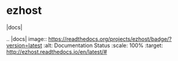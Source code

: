 # ezhost

|docs|
















.. |docs| image:: https://readthedocs.org/projects/ezhost/badge/?version=latest
    :alt: Documentation Status
    :scale: 100%
    :target: http://ezhost.readthedocs.io/en/latest/#
